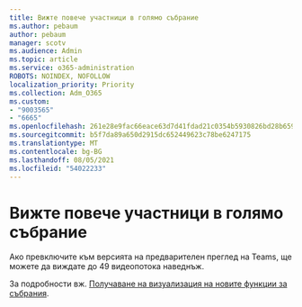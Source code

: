 ```yaml
---
title: Вижте повече участници в голямо събрание
ms.author: pebaum
author: pebaum
manager: scotv
ms.audience: Admin
ms.topic: article
ms.service: o365-administration
ROBOTS: NOINDEX, NOFOLLOW
localization_priority: Priority
ms.collection: Adm_O365
ms.custom:
- "9003565"
- "6665"
ms.openlocfilehash: 261e28e9fac66eace63d7d41fdad21c0354b5930826bd28b659ce5e3d159655f
ms.sourcegitcommit: b5f7da89a650d2915dc652449623c78be6247175
ms.translationtype: MT
ms.contentlocale: bg-BG
ms.lasthandoff: 08/05/2021
ms.locfileid: "54022233"
---
```

# <a name="see-more-participants-in-a-large-meeting"></a>Вижте повече участници в голямо събрание

Ако превключите към версията на предварителен преглед на Teams, ще можете да виждате до 49 видеопотока наведнъж.

За подробности вж. [Получаване на визуализация на новите функции за събрания](https://support.microsoft.com/office/04533e91-3203-4530-a1c0-8f77c0731699).
